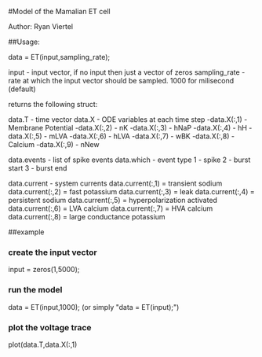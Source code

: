 #Model of the Mamalian ET cell

Author: Ryan Viertel

##Usage:

data = ET(input,sampling_rate);

input - input vector, if no input then just a vector of zeros
sampling_rate - rate at which the input vector should be sampled. 1000 for milisecond (default)

returns the following struct:

data.T - time vector
data.X - ODE variables at each time step
	-data.X(:,1) - Membrane Potential
	-data.X(:,2) - nK
	-data.X(:,3) - hNaP
	-data.X(:,4) - hH
	-data.X(:,5) - mLVA
	-data.X(:,6) - hLVA
	-data.X(:,7) - wBK
	-data.X(:,8) - Calcium
	-data.X(:,9) - nNew

data.events - list of spike events
data.which - event type
	1 - spike
	2 - burst start
	3 - burst end

data.current - system currents
	data.current(:,1) = transient sodium
	data.current(:,2) = fast potassium
	data.current(:,3) = leak
	data.current(:,4) = persistent sodium
	data.current(:,5) = hyperpolarization activated
	data.current(:,6) = LVA calcium
	data.current(:,7) = HVA calcium
	data.current(:,8) = large conductance potassium

##example

### create the input vector
input = zeros(1,5000);
### run the model
data = ET(input,1000); (or simply "data = ET(input);")
### plot the voltage trace
plot(data.T,data.X(:,1)
